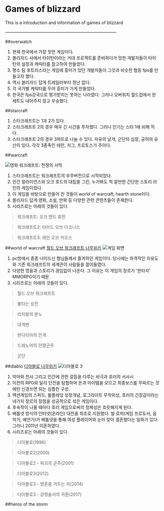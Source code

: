 ﻿Games of blizzard
=================
This is a introduction and information of games of blizzard

——————————————————————————

##overwatch
1. 현재 한국에서 가장 핫한 게임이다.
2. 블리자드 사에서 타이탄이라는 거대 프로젝트를 준비하다가 망한 개발자들이 타이탄의 설정과 캐릭터를 참고하여 만들었다.
3. 평소 팀 포트리스라는 게임에 흥미가 있던 개발자들이 그것과 비슷한 협동 fps를 만들고자 했다.
4. 역시 블리자드 답게 트레일러부터 장난 없다.
5. 각 국가별 캐릭터를 두어 흥미가 가게 만들었다.
6. 한국은 fps강국으로 평가받지는 못하는 나라였다. 그러나 오버워치 월드컵에서 한 세트도 내어주지 않고 우승했다.

##starcraft
1. 스타크래프트는 1과 2가 있다.
2. 스타크래프트 2의 경우 매우 긴 시간을 투자했다. 그러나 인기는 스타 1에 비해 적다.
3. 스타크래프트 2의 경우 3파트로 나눌 수 있다. 자유의 날개, 군단의 심장, 공허의 유산이 있다. 각각 3종족인 테란, 저그, 프로토스가 주이다.

##warcraft

![영화 워크래프트: 전쟁의 서막](http://t1.daumcdn.net/brunch/service/user/1U7A/image/5YmYR774qaZ_MWoy_YLf6bryKeU.jpg)

1. 스타크래프트는 워크래프트의 우주버전으로 시작되었다.
2. 인간 얼라이언스와 오크 호드의 대립을 그린, 누가봐도 척 알만한 간단한 스토리 라인의 게임이었다.
3. 이 게임을 바탕으로 만들어 진 것들이 world of warcraft, hearth stone이다.
4. 블리자드 답게 영화, 소설, 만화 등 다양한 관련 콘텐츠들이 존재한다.
5. 시리즈로는 아래의 것들이 있다.

> 워크래프트: 오크 앤드 휴먼

> 워크래프트2: 타이드 오브 다크니스

> 워크래프트3: 레인 오브 카오스

##world of warcraft
[월드 오브 워크래프트 나무위키](https://namu.wiki/w/%EC%9B%94%EB%93%9C%20%EC%98%A4%EB%B8%8C%20%EC%9B%8C%ED%81%AC%EB%9E%98%ED%94%84%ED%8A%B8)
![게임 화면](http://cfile214.uf.daum.net/image/2724F739548CC1981DC558)

1. pc방에서 종종 나이드신 형님들께서 즐겨하던 게임이다. 당시에는 파격적인 자유도와 기존 워크래프트의 세계관이 사람들을 끌어들였다.
2. 다양한 영웅과 스토리가 끊임없이 나온다. 그 이유는 이 게임의 장르가 '판타지' MMORPG이기 때문.
3. 시리즈로는 아래의 것들이 있다.

> 월드 오브 워크래프트

> 불타는 성전

> 리치왕의 분노

> 대격변

> 판다리아의 안개

> 드레노어의 전쟁군주

> 군단



##diablo
[디아블로 나무위키](https://namu.wiki/w/%EB%94%94%EC%95%84%EB%B8%94%EB%A1%9C(%EA%B2%8C%EC%9E%84))
![디아블로 3](http://cdn.gamemeca.com/gmdata/0000/282/846/130515-risell-dia6.jpg)

1. 악마와 천사 그리고 인간에 관한 갈등을 다루는 비극과 호러의 서사시
2. 이전의 RPG와 달리 던전을 탐험하며 돈과 아이템을 모으고 최종보스를 무찌르는 것에만 신경쓰면 되는 심플한 구성.
3. 액션게임의 스피드, 롤플레잉 성장개념, 로그라이트 무작위성, 호러의 긴장감이라는 네가지 장르의 장점을 성공적으로 섞은 게임이다.
3. 후속작이 나올 때마다 호러 게임으로써의 정체성은 흐릿해지게 된다.
4. 배틀넷 방식의 인터넷(온라인) 대전을 최초로 지원했다. 빌 로퍼(게임 프로듀서, 음악가, 예언가)가 배틀넷을 통해 여성 플레이어와 눈이 맞아 결혼했다는 일화가 있다. 그러나 2011년 이혼하였다.
5. 시리즈로는 아래의 것들이 있다.

> 디아블로(1996)

> 디아블로2(2000)

> 디아블로2 - 파괴의 군주(2001)

> 디아블로3(2012)

> 디아블로3 - 영혼을 거두는 자(2014)

> 디아블로3 - 강령술사의 귀환(2017)

##heros of the storm
